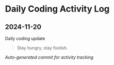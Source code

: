 # Daily Coding Activity Log

## 2024-11-20

Daily coding update

> Stay hungry, stay foolish.

*Auto-generated commit for activity tracking*
